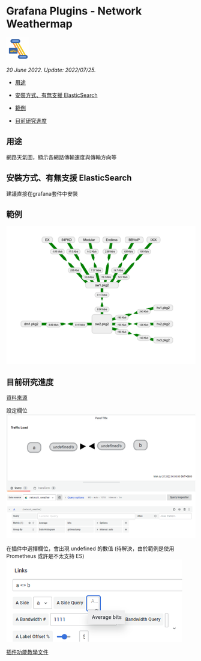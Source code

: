 # Grafana Plugins - Network Weathermap

![img](Network_Weathermap_icon.png)

*20 June 2022. Update: 2022/07/25.*

* [用途](#use)

* [安裝方式、有無支援 ElasticSearch](#install)

* [範例](#example)

* [目前研究進度](#research)

<h2 id="use">用途</h2>

網路天氣圖，顯示各網路傳輸速度與傳輸方向等

<h2 id="install">安裝方式、有無支援 ElasticSearch</h2>

建議直接在grafana套件中安裝

<h2 id="example">範例</h2>

![img](Network_Weathermap.png)

<h2 id="research">目前研究進度</h2>

[資料來源](https://github.com/StevenHsu22/Grafana/blob/plugins/Network_Weathermap/network_weather_test.csv)

設定欄位
![img](network_weather_test1.png)

在插件中選擇欄位，會出現 undefined 的數值 (待解決，由於範例是使用 Prometheus 或許是不太支持 ES)
![img](network_weather_test2.png)

[插件功能教學文件](https://github.com/StevenHsu22/Grafana/blob/plugins/Network_Weathermap/Network_Weathermap.pdf)
